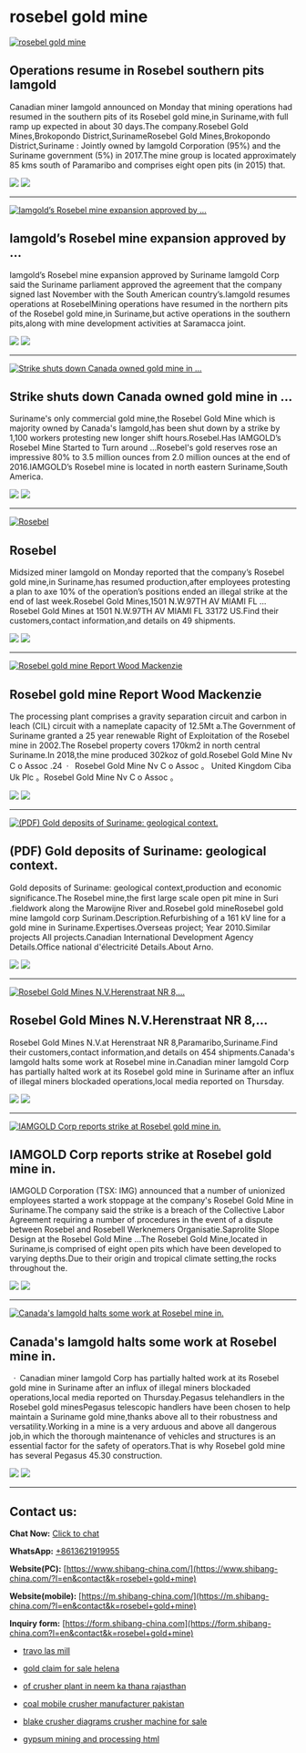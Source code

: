# rosebel gold mine

<a href="https://swt.shibang-china.com/?l=en&img&k=rosebel+gold+mine" target="_blank">![rosebel gold mine](http://static.shibang-china.com/all-800x300/871.jpg)</a>

## Operations resume in Rosebel southern pits Iamgold
Canadian miner Iamgold announced on Monday that mining operations had resumed in the southern pits of its Rosebel gold mine,in Suriname,with full ramp up expected in about 30 days.The company.Rosebel Gold Mines,Brokopondo District,SurinameRosebel Gold Mines,Brokopondo District,Suriname : Jointly owned by Iamgold Corporation (95%) and the Suriname government (5%) in 2017.The mine group is located approximately 85 kms south of Paramaribo and comprises eight open pits (in 2015) that.


<a href="https://whatsapp.shibangsoft.com/WhatsApp.php" target="_blank" title="WhatsApp">![](http://static.shibang-china.com/icon/whatsapp.png)</a> <a href="https://swt.shibang-china.com/?l=en&icon&k=rosebel+gold+mine" target="_blank">![](http://static.shibang-china.com/icon/chat-en.png)</a>

---

<a href="https://swt.shibang-china.com/?l=en&img&k=rosebel+gold+mine" target="_blank">![Iamgold’s Rosebel mine expansion approved by …](http://static.shibang-china.com/all-800x300/1250.jpg)</a>

## Iamgold’s Rosebel mine expansion approved by …
Iamgold’s Rosebel mine expansion approved by Suriname Iamgold Corp said the Suriname parliament approved the agreement that the company signed last November with the South American country’s.Iamgold resumes operations at RosebelMining operations have resumed in the northern pits of the Rosebel gold mine,in Suriname,but active operations in the southern pits,along with mine development activities at Saramacca joint.


<a href="https://whatsapp.shibangsoft.com/WhatsApp.php" target="_blank" title="WhatsApp">![](http://static.shibang-china.com/icon/whatsapp.png)</a> <a href="https://swt.shibang-china.com/?l=en&icon&k=rosebel+gold+mine" target="_blank">![](http://static.shibang-china.com/icon/chat-en.png)</a>

---

<a href="https://swt.shibang-china.com/?l=en&img&k=rosebel+gold+mine" target="_blank">![Strike shuts down Canada owned gold mine in …](http://static.shibang-china.com/all-800x300/390.jpg)</a>

## Strike shuts down Canada owned gold mine in …
Suriname's only commercial gold mine,the Rosebel Gold Mine which is majority owned by Canada's Iamgold,has been shut down by a strike by 1,100 workers protesting new longer shift hours.Rosebel.Has IAMGOLD’s Rosebel Mine Started to Turn around …Rosebel's gold reserves rose an impressive 80% to 3.5 million ounces from 2.0 million ounces at the end of 2016.IAMGOLD’s Rosebel mine is located in north eastern Suriname,South America.


<a href="https://whatsapp.shibangsoft.com/WhatsApp.php" target="_blank" title="WhatsApp">![](http://static.shibang-china.com/icon/whatsapp.png)</a> <a href="https://swt.shibang-china.com/?l=en&icon&k=rosebel+gold+mine" target="_blank">![](http://static.shibang-china.com/icon/chat-en.png)</a>

---

<a href="https://swt.shibang-china.com/?l=en&img&k=rosebel+gold+mine" target="_blank">![Rosebel](http://static.shibang-china.com/all-800x300/569.jpg)</a>

## Rosebel
Midsized miner Iamgold on Monday reported that the company’s Rosebel gold mine,in Suriname,has resumed production,after employees protesting a plan to axe 10% of the operation’s positions ended an illegal strike at the end of last week.Rosebel Gold Mines,1501 N.W.97TH AV MIAMI FL …Rosebel Gold Mines at 1501 N.W.97TH AV MIAMI FL 33172 US.Find their customers,contact information,and details on 49 shipments.


<a href="https://whatsapp.shibangsoft.com/WhatsApp.php" target="_blank" title="WhatsApp">![](http://static.shibang-china.com/icon/whatsapp.png)</a> <a href="https://swt.shibang-china.com/?l=en&icon&k=rosebel+gold+mine" target="_blank">![](http://static.shibang-china.com/icon/chat-en.png)</a>

---

<a href="https://swt.shibang-china.com/?l=en&img&k=rosebel+gold+mine" target="_blank">![Rosebel gold mine Report Wood Mackenzie](http://static.shibang-china.com/all-800x300/757.jpg)</a>

## Rosebel gold mine Report Wood Mackenzie
The processing plant comprises a gravity separation circuit and carbon in leach (CIL) circuit with a nameplate capacity of 12.5Mt a.The Government of Suriname granted a 25 year renewable Right of Exploitation of the Rosebel mine in 2002.The Rosebel property covers 170km2 in north central Suriname.In 2018,the mine produced 302koz of gold.Rosebel Gold Mine Nv C o Assoc .24&ensp;&#0183;&ensp; Rosebel Gold Mine Nv C o Assoc 。 United Kingdom Ciba Uk Plc 。Rosebel Gold Mine Nv C o Assoc 。


<a href="https://whatsapp.shibangsoft.com/WhatsApp.php" target="_blank" title="WhatsApp">![](http://static.shibang-china.com/icon/whatsapp.png)</a> <a href="https://swt.shibang-china.com/?l=en&icon&k=rosebel+gold+mine" target="_blank">![](http://static.shibang-china.com/icon/chat-en.png)</a>

---

<a href="https://swt.shibang-china.com/?l=en&img&k=rosebel+gold+mine" target="_blank">![(PDF) Gold deposits of Suriname: geological context.](http://static.shibang-china.com/all-800x300/752.jpg)</a>

## (PDF) Gold deposits of Suriname: geological context.
Gold deposits of Suriname: geological context,production and economic significance.The Rosebel mine,the ﬁrst large scale open pit mine in Suri .fieldwork along the Marowijne River and.Rosebel gold mineRosebel gold mine Iamgold corp Surinam.Description.Refurbishing of a 161 kV line for a gold mine in Suriname.Expertises.Overseas project; Year 2010.Similar projects All projects.Canadian International Development Agency Details.Office national d'&#233;lectricit&#233; Details.About Arno.


<a href="https://whatsapp.shibangsoft.com/WhatsApp.php" target="_blank" title="WhatsApp">![](http://static.shibang-china.com/icon/whatsapp.png)</a> <a href="https://swt.shibang-china.com/?l=en&icon&k=rosebel+gold+mine" target="_blank">![](http://static.shibang-china.com/icon/chat-en.png)</a>

---

<a href="https://swt.shibang-china.com/?l=en&img&k=rosebel+gold+mine" target="_blank">![Rosebel Gold Mines N.V.Herenstraat NR 8,…](http://static.shibang-china.com/all-800x300/600.jpg)</a>

## Rosebel Gold Mines N.V.Herenstraat NR 8,…
Rosebel Gold Mines N.V.at Herenstraat NR 8,Paramaribo,Suriname.Find their customers,contact information,and details on 454 shipments.Canada's Iamgold halts some work at Rosebel mine in.Canadian miner Iamgold Corp has partially halted work at its Rosebel gold mine in Suriname after an influx of illegal miners blockaded operations,local media reported on Thursday.


<a href="https://whatsapp.shibangsoft.com/WhatsApp.php" target="_blank" title="WhatsApp">![](http://static.shibang-china.com/icon/whatsapp.png)</a> <a href="https://swt.shibang-china.com/?l=en&icon&k=rosebel+gold+mine" target="_blank">![](http://static.shibang-china.com/icon/chat-en.png)</a>

---

<a href="https://swt.shibang-china.com/?l=en&img&k=rosebel+gold+mine" target="_blank">![IAMGOLD Corp reports strike at Rosebel gold mine in.](http://static.shibang-china.com/all-800x300/305.jpg)</a>

## IAMGOLD Corp reports strike at Rosebel gold mine in.
IAMGOLD Corporation (TSX: IMG) announced that a number of unionized employees started a work stoppage at the company's Rosebel Gold Mine in Suriname.The company said the strike is a breach of the Collective Labor Agreement requiring a number of procedures in the event of a dispute between Rosebel and Rosebell Werknemers Organisatie.Saprolite Slope Design at the Rosebel Gold Mine …The Rosebel Gold Mine,located in Suriname,is comprised of eight open pits which have been developed to varying depths.Due to their origin and tropical climate setting,the rocks throughout the.


<a href="https://whatsapp.shibangsoft.com/WhatsApp.php" target="_blank" title="WhatsApp">![](http://static.shibang-china.com/icon/whatsapp.png)</a> <a href="https://swt.shibang-china.com/?l=en&icon&k=rosebel+gold+mine" target="_blank">![](http://static.shibang-china.com/icon/chat-en.png)</a>

---

<a href="https://swt.shibang-china.com/?l=en&img&k=rosebel+gold+mine" target="_blank">![Canada's Iamgold halts some work at Rosebel mine in.](http://static.shibang-china.com/all-800x300/632.jpg)</a>

## Canada's Iamgold halts some work at Rosebel mine in.
&ensp;&#0183;&ensp;Canadian miner Iamgold Corp has partially halted work at its Rosebel gold mine in Suriname after an influx of illegal miners blockaded operations,local media reported on Thursday.Pegasus telehandlers in the Rosebel gold minesPegasus telescopic handlers have been chosen to help maintain a Suriname gold mine,thanks above all to their robustness and versatility.Working in a mine is a very arduous and above all dangerous job,in which the thorough maintenance of vehicles and structures is an essential factor for the safety of operators.That is why Rosebel gold mine has several Pegasus 45.30 construction.


<a href="https://whatsapp.shibangsoft.com/WhatsApp.php" target="_blank" title="WhatsApp">![](http://static.shibang-china.com/icon/whatsapp.png)</a> <a href="https://swt.shibang-china.com/?l=en&icon&k=rosebel+gold+mine" target="_blank">![](http://static.shibang-china.com/icon/chat-en.png)</a>

---
## Contact us:

**Chat Now:** [Click to chat](https://swt.shibang-china.com?l=en&contact&k=rosebel+gold+mine)

**WhatsApp:**  [+8613621919955](https://whatsapp.shibangsoft.com/WhatsApp.php)

**Website(PC):** [https://www.shibang-china.com/](https://www.shibang-china.com/?l=en&contact&k=rosebel+gold+mine)

**Website(mobile):** [https://m.shibang-china.com/](https://m.shibang-china.com/?l=en&contact&k=rosebel+gold+mine)

**Inquiry form:** [https://form.shibang-china.com](https://form.shibang-china.com?l=en&contact&k=rosebel+gold+mine)

* [travo las mill](../152/travo%20las%20mill.md)

* [gold claim for sale helena](../157/gold%20claim%20for%20sale%20helena.md)

* [of crusher plant in neem ka thana rajasthan](../159/of%20crusher%20plant%20in%20neem%20ka%20thana%20rajasthan.md)

* [coal mobile crusher manufacturer pakistan](../159/coal%20mobile%20crusher%20manufacturer%20pakistan.md)

* [blake crusher diagrams crusher machine for sale](../157/blake%20crusher%20diagrams%20crusher%20machine%20for%20sale.md)

* [gypsum mining and processing html](../152/gypsum%20mining%20and%20processing%20html.md)